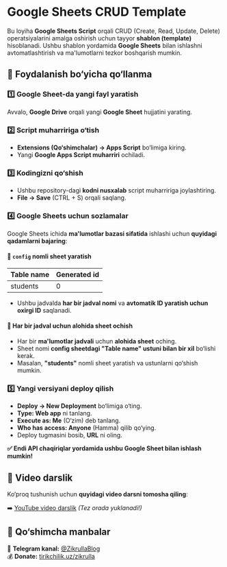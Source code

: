 # Google Sheets CRUD Template

Bu loyiha **Google Sheets Script** orqali CRUD (Create, Read, Update, Delete) operatsiyalarini amalga oshirish uchun tayyor **shablon (template)** hisoblanadi. Ushbu shablon yordamida **Google Sheets** bilan ishlashni avtomatlashtirish va ma'lumotlarni tezkor boshqarish mumkin.

## 📌 Foydalanish bo‘yicha qo‘llanma

### 1️⃣ Google Sheet-da yangi fayl yaratish

Avvalo, **Google Drive** orqali yangi **Google Sheet** hujjatini yarating.

### 2️⃣ Script muharririga o‘tish

- **Extensions (Qo‘shimchalar) → Apps Script** bo‘limiga kiring.
- Yangi **Google Apps Script muharriri** ochiladi.

### 3️⃣ Kodingizni qo‘shish

- Ushbu repository-dagi **kodni nusxalab** script muharririga joylashtiring.
- **File → Save** (CTRL + S) orqali saqlang.

### 4️⃣ Google Sheets uchun sozlamalar

Google Sheets ichida **ma'lumotlar bazasi sifatida** ishlashi uchun **quyidagi qadamlarni bajaring**:

#### 🔹 `config` nomli sheet yaratish

| Table name | Generated id |
| ---------- | ------------ |
| students   | 0            |

- Ushbu jadvalda **har bir jadval nomi** va **avtomatik ID yaratish uchun oxirgi ID** saqlanadi.

#### 🔹 Har bir jadval uchun alohida sheet ochish

- Har bir **ma'lumotlar jadvali** uchun **alohida sheet** oching.
- Sheet nomi **config sheetdagi "Table name" ustuni bilan bir xil** bo‘lishi kerak.
- Masalan, **"students"** nomli sheet yaratish va ustunlarni qo‘shish mumkin.

### 5️⃣ Yangi versiyani deploy qilish

- **Deploy → New Deployment** bo‘limiga o‘ting.
- **Type: Web app** ni tanlang.
- **Execute as: Me** (O‘zim) deb tanlang.
- **Who has access: Anyone** (Hamma) qilib qo‘ying.
- Deploy tugmasini bosib, **URL** ni oling.

**✅ Endi API chaqiriqlar yordamida ushbu Google Sheet bilan ishlash mumkin!**

## 🎥 Video darslik

Ko‘proq tushunish uchun **quyidagi video darsni tomosha qiling**:

➡️ [YouTube video darslik](https://youtube.com/@zikrullayashinov?si=_MAm1V0WtSIKxyh1) *(Tez orada yuklanadi!)*

## 🔗 Qo‘shimcha manbalar

📢 **Telegram kanal:** [@ZikrullaBlog](https://t.me/ZikrullaBlog)\
💰 **Donate:** [tirikchilik.uz/zikrulla](https://tirikchilik.uz/zikrulla)

